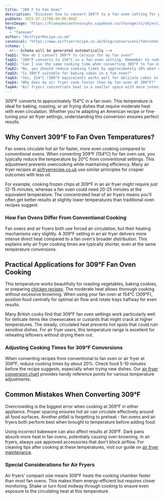 ```yaml
---
title: "309 F to Fan Oven"
description: "Discover how to convert 309°F to a fan oven setting for perfect air fryer results. Includes temperature charts and cooking tips for UK kitchens."
pubDate: 2025-07-21T00:00:00.000Z
heroImage: "https://klueoymssxwfnxsvcyhv.supabase.co/storage/v1/object/public/Shmucket/309-f-to-fan-oven.png"
tags:
  - "fanoven"
author: "AirFryerRecipe.co.uk"
canonical: "https://www.airfryerrecipe.co.uk/blog/conversions/fahrenheit-to-fan-oven/309-f-to-fan-oven"
schema: |
  <!-- Schema will be generated automatically -->
faqQ1: "How do I convert 309°F to Celsius for my fan oven?"
faqA1: "309°F converts to 154°C in a fan oven setting. Remember to reduce conventional oven temperatures by about 20°C when using a fan oven for equivalent results."
faqQ2: "Can I use the same cooking time when converting 309°F to fan oven?"
faqA2: "No, you should reduce cooking times by approximately 20% when using a fan oven at 154°C (309°F equivalent) compared to conventional oven instructions, as the circulated air cooks food more efficiently."
faqQ3: "Is 309°F suitable for baking cakes in a fan oven?"
faqA3: "Yes, 154°C (309°F equivalent) works well for delicate cakes in fan ovens. The steady, circulated heat helps prevent doming or cracking, though you may need to adjust baking times slightly downward."
faqQ4: "Why does my air fryer cook faster than my fan oven at 309°F?"
faqA4: "Air fryers concentrate heat in a smaller space with more intense air circulation, making them cook faster than fan ovens even at the same temperature settings. Always check food several minutes before the suggested time."
---
```

<p>309°F converts to approximately 154°C in a fan oven. This temperature is ideal for baking, roasting, or air frying dishes that require moderate heat with even circulation. Whether you're adapting an American recipe or fine-tuning your air fryer settings, understanding this conversion ensures perfect results.</p>

<h2>Why Convert 309°F to Fan Oven Temperatures?</h2>
<p>Fan ovens circulate hot air for faster, more even cooking compared to conventional ovens. When converting 309°F (154°C) for fan oven use, you typically reduce the temperature by 20°C from conventional settings. This adjustment prevents overcooking while maintaining efficiency. Many air fryer recipes at <a href=https://www.airfryerrecipe.co.uk>airfryerrecipe.co.uk</a> use similar principles for crispier outcomes with less oil.</p>

<p>For example, cooking frozen chips at 309°F in an air fryer might require just 12-15 minutes, whereas a fan oven could need 20-25 minutes at the equivalent temperature. The concentrated heat of air fryers means you'll often get better results at slightly lower temperatures than traditional oven recipes suggest.</p>

<h3>How Fan Ovens Differ From Conventional Cooking</h3>
<p>Fan ovens and air fryers both use forced air circulation, but their heating mechanisms vary slightly. A 309°F setting in an air fryer delivers more intense direct heat compared to a fan oven's broader distribution. This explains why air fryer cooking times are typically shorter, even at the same temperature conversions.</p>

<h2>Practical Applications for 309°F Fan Oven Cooking</h2>
<p>This temperature works beautifully for roasting vegetables, baking cookies, or preparing <a href=https://www.airfryerrecipe.co.uk/recipe-category/chicken>chicken recipes</a>. The moderate heat allows thorough cooking without excessive browning. When using your fan oven at 154°C (309°F), position food centrally for optimal air flow and rotate trays halfway for even results.</p>

<p>Many British cooks find that 309°F fan oven settings work particularly well for delicate items like cheesecakes or custards that might crack at higher temperatures. The steady, circulated heat prevents hot spots that could ruin sensitive dishes. For air fryer users, this temperature range is excellent for reheating leftovers without drying them out.</p>

<h3>Adjusting Cooking Times for 309°F Conversions</h3>
<p>When converting recipes from conventional to fan oven or air fryer at 309°F, reduce cooking times by about 20%. Check food 5-10 minutes before the recipe suggests, especially when trying new dishes. Our <a href=https://www.airfryerrecipe.co.uk/air-fryer-conversion-chart>air fryer conversion chart</a> provides handy reference points for various temperature adjustments.</p>

<h2>Common Mistakes When Converting 309°F</h2>
<p>Overcrowding is the biggest error when cooking at 309°F in either appliance. Proper spacing ensures hot air can circulate effectively around all food surfaces. Another pitfall is forgetting to preheat - fan ovens and air fryers both perform best when brought to temperature before adding food.</p>

<p>Using incorrect bakeware can also affect results at 309°F. Dark pans absorb more heat in fan ovens, potentially causing over-browning. In air fryers, always use approved accessories that don't block airflow. For cleaning tips after cooking at these temperatures, visit our guide on <a href=https://www.airfryerrecipe.co.uk/air-fryer-cleaner>air fryer maintenance</a>.</p>

<h3>Special Considerations for Air Fryers</h3>
<p>Air fryers' compact size means 309°F heats the cooking chamber faster than most fan ovens. This makes them energy-efficient but requires closer monitoring. Shake or turn food midway through cooking to ensure even exposure to the circulating heat at this temperature.</p>

